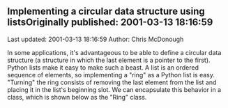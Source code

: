 ## Implementing a circular data structure using listsOriginally published: 2001-03-13 18:16:59 
Last updated: 2001-03-13 18:16:59 
Author: Chris McDonough 
 
In some applications, it's advantageous to be able to define a circular data structure (a structure in which the last element is a pointer to the first).  Python lists make it easy to make such a beast.  A list is an ordered sequence of elements, so implementing a "ring" as a Python list is easy.  "Turning" the ring consists of removing the last element from the list and placing it in the list's beginning slot.  We can encapsulate this behavior in a class, which is shown below as the "Ring" class.